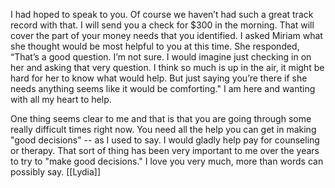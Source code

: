 I had hoped to speak to you. Of course we haven’t had such a great track record with that. I will send you a check for $300 in the morning. That will cover the part of your money needs that you identified. I asked Miriam what she thought would be most helpful to you at this time. She responded, “That’s a good question. I’m not sure. I would imagine just checking in on her and asking that very question. I think so much is up in the air, it might be hard for her to know what would help. But just saying you’re there if she needs anything seems like it would be comforting." I am here and wanting with all my heart to help.

One thing seems clear to me and that is that you are going through some really difficult times right now. You need all the help you can get in making "good decisions" -- as I used to say. I would gladly help pay for counseling or therapy. That sort of thing has been very important to me over the years to try to "make good decisions." I love you very much, more than words can possibly say.
[[Lydia]]